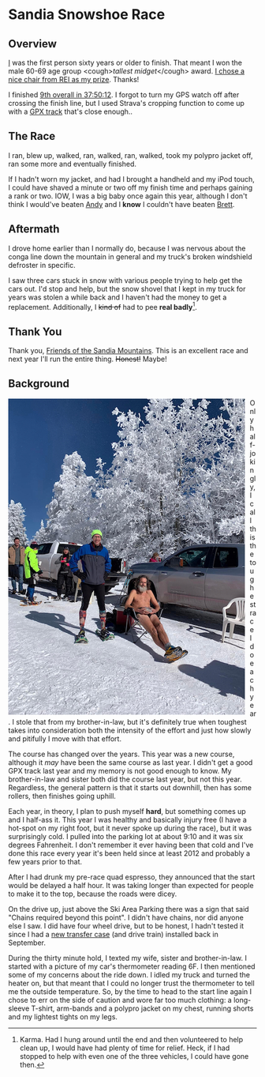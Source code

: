 # Sandia Snowshoe Race
## Overview
[I](https://runsignup.com/Race/Results/121254/IndividualResult/dgfR?resultSetId=363582#U27103220)
was the first person sixty years or older to finish.  That meant I won
the male 60-69 age group &lt;cough>_tallest midget_&lt;/cough> award.
[I chose a nice chair from REI as my
prize](https://youtu.be/S2y3KjIPAZo?t=565).  Thanks!

I finished [9th overall in 37:50:12](https://runsignup.com/Race/Results/121254#resultSetId-363582).  I forgot to turn my GPS watch
off after crossing the
finish line, but I used Strava's cropping function to come up with a [GPX
track](https://www.strava.com/activities/8429966466) that's close enough..

## The Race
I ran, blew up, walked, ran, walked, ran, walked, took my polypro
jacket off, ran some more and eventually finished.

If I hadn't worn my jacket, and had I brought a handheld and my iPod
touch, I could have shaved a minute or two off my finish time and
perhaps gaining a rank or two.  IOW, I was a big baby once again this
year, although I don't think I would've beaten
[Andy](https://ultrasignup.com/results_participant.aspx?fname=Andrew&lname=Gray)
and I **know** I couldn't have beaten [Brett](https://ultrasignup.com/results_participant.aspx?fname=Brett&lname=Sanborn).  

## Aftermath
I drove home earlier than I normally do, because I was nervous about the conga
line down the mountain in general and my truck's broken windshield
defroster in specific.

I saw three cars stuck in snow with various people trying to help get
the cars out. I'd stop and help, but the snow shovel that I
kept in my truck for years was stolen a while back and I haven't had the
money to get a replacement.  Additionally, I ~~kind of~~ had to pee **real badly**[^1].

## Thank You

Thank you, [Friends of the Sandia
Mountains](https://friendsofthesandias.org/).  This is an excellent
race and next year I'll run the entire thing.  ~~Honest!~~ Maybe!

## Background
<img src="sandia-snowshoe-race/cooling-down.jpg"
     title="Cooling Down"
     alt="Cliff Matthews, cooling off next to Andy Gray"
     style="float: left; margin-right: 10px;" />

Only half-jokingly, I call this the toughest race I do each year.  I stole
that from my brother-in-law, but it's definitely true when toughest takes
into consideration both the intensity of the effort and just how slowly and
pitifully I move with that effort.

The course has changed over the years.  This year was a new course, although
it _may_ have been the same course as last year.  I didn't get a good GPX
track last year and my memory is not good enough to know.  My brother-in-law
and sister both did the course last year, but not this year. Regardless, the
general pattern is that it starts out downhill, then has some rollers, then
finishes going uphill.

Each year, in theory, I plan to push myself **hard**, but something comes up
and I half-ass it.  This year I was healthy and basically injury free (I
have a hot-spot on my right foot, but it never spoke up during the race), but
it was surprisingly cold.  I pulled into the parking lot at about 9:10 and
it was six degrees Fahrenheit.  I don't remember it ever having been that cold
and I've done this race every year it's been held since at least 2012 and
probably a few years prior to that.

After I had drunk my pre-race quad espresso, they announced that the
start would be delayed a half hour.  It was taking longer than expected
for people to make it to the top, because the roads were dicey.

On the drive up, just above the Ski Area Parking there was a sign that
said "Chains required beyond this point".  I didn't have chains, nor
did anyone else I saw.  I did have four wheel drive, but to be honest,
I hadn't tested it since I had a [new transfer
case](../2022/big_cottonwood_marathon.md#friday-morning-moab-to-spanish-fork)
(and drive train) installed back in September.

During the thirty minute hold, I texted my wife, sister and brother-in-law.
I started with a picture of my car's thermometer reading 6F.  I then mentioned
some of my concerns about the ride down.  I idled my truck and turned the
heater on, but that meant that I could no longer trust the thermometer to
tell me the outside temperature.  So, by the time to head to the start line
again I chose to err on the side of caution and wore far too much clothing:
a long-sleeve T-shirt, arm-bands and a polypro jacket on my chest, running
shorts and my lightest tights on my legs.

[^1]: Karma. Had I hung around until the end and then volunteered to
help clean up, I would have had plenty of time for relief.
Heck, if I had stopped to help with even one of the three vehicles, I could
have gone then.
